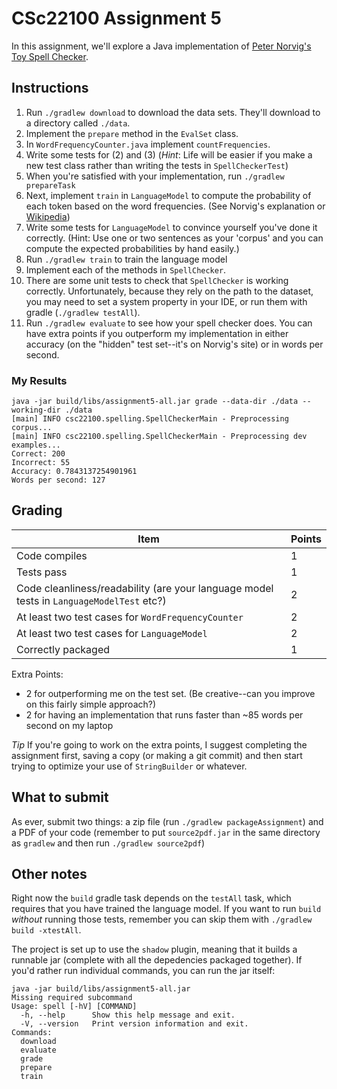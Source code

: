 # CSc22100 Assignment 5

In this assignment, we'll explore a Java implementation of [Peter Norvig's Toy Spell Checker](https://norvig.com/spell-correct.html).

## Instructions

1) Run `./gradlew download` to download the data sets. They'll download to a directory called `./data`.
2) Implement the `prepare` method in the `EvalSet` class.
3) In `WordFrequencyCounter.java` implement `countFrequencies`.
4) Write some tests for (2) and (3) (*Hint*: Life will be easier if you make a new test class rather than writing the tests in `SpellCheckerTest`)
5) When you're satisfied  with your implementation, run `./gradlew prepareTask`
6) Next, implement `train` in `LanguageModel` to compute the probability of each token based on the word frequencies. (See Norvig's explanation or [Wikipedia](https://en.wikipedia.org/wiki/Language_model))
7) Write some tests for `LanguageModel` to convince yourself you've done it correctly. (Hint: Use one or two sentences as your 'corpus' and you can compute the expected probabilities by hand easily.)
8) Run `./gradlew train` to train the language model
9) Implement each of the methods in `SpellChecker`.
10) There are some unit tests to check that `SpellChecker` is working correctly. Unfortunately, because they rely on the path to the dataset, you may need to set a system property in your IDE, or run them with gradle (`./gradlew testAll`).
11) Run `./gradlew evaluate` to see how your spell checker does. You can have extra points if you outperform my implementation in either accuracy (on the "hidden" test set--it's on Norvig's site) or in words per second.

### My Results

```
java -jar build/libs/assignment5-all.jar grade --data-dir ./data --working-dir ./data 
[main] INFO csc22100.spelling.SpellCheckerMain - Preprocessing corpus...
[main] INFO csc22100.spelling.SpellCheckerMain - Preprocessing dev examples...
Correct: 200
Incorrect: 55
Accuracy: 0.7843137254901961
Words per second: 127
```

## Grading

| Item                                                                                     | Points |
|------------------------------------------------------------------------------------------|--------|
| Code compiles                                                                            | 1      |
| Tests pass                                                                               | 1      |
| Code cleanliness/readability (are your language model tests in `LanguageModelTest` etc?) | 2      |
| At least two test cases for `WordFrequencyCounter`                                       | 2      |
| At least two test cases for `LanguageModel`                                              | 2      |
| Correctly packaged                                                                       | 1      |


Extra Points:
- 2 for outperforming me on the test set. (Be creative--can you improve on this fairly simple approach?)
- 2 for having an implementation that runs faster than ~85 words per second on my laptop

*Tip* If you're going to work on the extra points, I suggest completing the assignment first, saving a copy (or making a git commit) and 
then start trying to optimize your use of `StringBuilder` or whatever.

## What to submit

As ever, submit two things: a zip file (run `./gradlew packageAssignment`) and a PDF of your code (remember to put `source2pdf.jar` in 
the same directory as `gradlew` and then run `./gradlew source2pdf`)

## Other notes

Right now the `build` gradle task depends on the `testAll` task, which requires that you have trained the language model.
If you want to run `build` *without* running those tests, remember you can skip them with `./gradlew build -xtestAll`.

The project is set up to use the `shadow` plugin, meaning that it builds a runnable jar (complete with all the depedencies packaged together).
If you'd rather run individual commands, you can run the jar itself:
```shell
java -jar build/libs/assignment5-all.jar        
Missing required subcommand
Usage: spell [-hV] [COMMAND]
  -h, --help      Show this help message and exit.
  -V, --version   Print version information and exit.
Commands:
  download
  evaluate
  grade
  prepare
  train
```